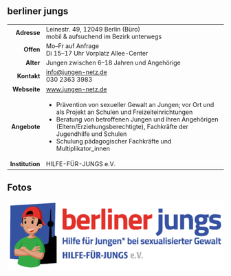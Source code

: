 ## berliner jungs

|||
-:|-
**Adresse** |     Leinestr. 49, 12049 Berlin (Büro)<br>mobil & aufsuchend im Bezirk unterwegs
**Offen** |       Mo–Fr auf Anfrage<br>Di 15–17 Uhr Vorplatz Allee-Center
**Alter** |       Jungen zwischen 6–18 Jahren und Angehörige
**Kontakt** |     [info@jungen-netz.de](mailto:info@jungen-netz.de)<br>030 2363 3983
**Webseite** |    <a target="_blank" href="https://www.jungen-netz.de">www.jungen-netz.de</a>
**Angebote** |    <ul><li>Prävention von sexueller Gewalt an Jungen; vor Ort und als Projekt an Schulen und Freizeiteinrichtungen</li><li>Beratung von betroffenen Jungen und ihren Angehörigen (Eltern/Erziehungsberechtigte), Fachkräfte der Jugendhilfe und Schulen</li><li>Schulung pädagogischer Fachkräfte und Multiplikator_innen</li></ul>
**Institution** | HILFE-FÜR-JUNGS e.V.


## Fotos

<img src="berliner_jungs.png" width="600" />
